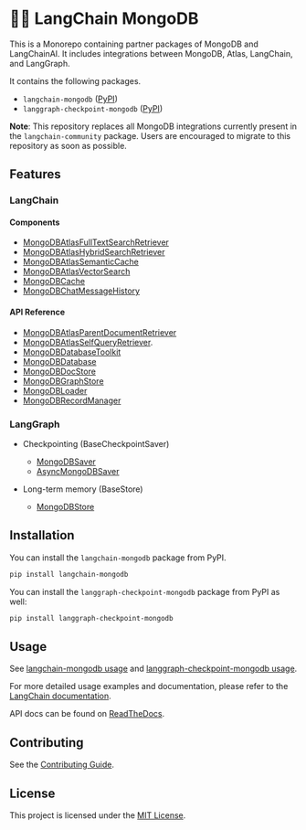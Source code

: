 # 🦜️🔗 LangChain MongoDB

This is a Monorepo containing partner packages of MongoDB and LangChainAI.
It includes integrations between MongoDB, Atlas, LangChain, and LangGraph.

It contains the following packages.

- `langchain-mongodb` ([PyPI](https://pypi.org/project/langchain-mongodb/))
- `langgraph-checkpoint-mongodb` ([PyPI](https://pypi.org/project/langgraph-checkpoint-mongodb/))

**Note**: This repository replaces all MongoDB integrations currently present in the `langchain-community` package. Users are encouraged to migrate to this repository as soon as possible.

## Features

### LangChain

#### Components

- [MongoDBAtlasFullTextSearchRetriever](https://python.langchain.com/docs/integrations/providers/mongodb_atlas/#full-text-search-retriever)
- [MongoDBAtlasHybridSearchRetriever](https://python.langchain.com/docs/integrations/providers/mongodb_atlas/#hybrid-search-retriever)
- [MongoDBAtlasSemanticCache](https://python.langchain.com/docs/integrations/providers/mongodb_atlas/#mongodbatlassemanticcache)
- [MongoDBAtlasVectorSearch](https://python.langchain.com/docs/integrations/vectorstores/mongodb_atlas/)
- [MongoDBCache](https://python.langchain.com/docs/integrations/providers/mongodb_atlas/#mongodbcache)
- [MongoDBChatMessageHistory](https://python.langchain.com/docs/integrations/memory/mongodb_chat_message_history/)

#### API Reference

- [MongoDBAtlasParentDocumentRetriever](https://langchain-mongodb.readthedocs.io/en/latest/langchain_mongodb/retrievers/langchain_mongodb.retrievers.parent_document.MongoDBAtlasParentDocumentRetriever.html#langchain_mongodb.retrievers.parent_document.MongoDBAtlasParentDocumentRetriever)
- [MongoDBAtlasSelfQueryRetriever](https://langchain-mongodb.readthedocs.io/en/latest/langchain_mongodb/retrievers/langchain_mongodb.retrievers.self_querying.MongoDBAtlasSelfQueryRetriever.html).
- [MongoDBDatabaseToolkit](https://langchain-mongodb.readthedocs.io/en/latest/langchain_mongodb/agent_toolkit/langchain_mongodb.agent_toolkit.toolkit.MongoDBDatabaseToolkit.html)
- [MongoDBDatabase](https://langchain-mongodb.readthedocs.io/en/latest/langchain_mongodb/agent_toolkit/langchain_mongodb.agent_toolkit.database.MongoDBDatabase.html#langchain_mongodb.agent_toolkit.database.MongoDBDatabase)
- [MongoDBDocStore](https://langchain-mongodb.readthedocs.io/en/latest/langchain_mongodb/docstores/langchain_mongodb.docstores.MongoDBDocStore.html#langchain_mongodb.docstores.MongoDBDocStore)
- [MongoDBGraphStore](https://langchain-mongodb.readthedocs.io/en/latest/langchain_mongodb/graphrag/langchain_mongodb.graphrag.graph.MongoDBGraphStore.html)
- [MongoDBLoader](https://langchain-mongodb.readthedocs.io/en/latest/langchain_mongodb/loaders/langchain_mongodb.loaders.MongoDBLoader.html#langchain_mongodb.loaders.MongoDBLoader)
- [MongoDBRecordManager](https://langchain-mongodb.readthedocs.io/en/latest/langchain_mongodb/indexes/langchain_mongodb.indexes.MongoDBRecordManager.html#langchain_mongodb.indexes.MongoDBRecordManager)

### LangGraph

- Checkpointing (BaseCheckpointSaver)
    - [MongoDBSaver](https://langchain-mongodb.readthedocs.io/en/latest/langgraph_checkpoint_mongodb/aio/langgraph.checkpoint.mongodb.aio.AsyncMongoDBSaver.html#asyncmongodbsaver)
    - [AsyncMongoDBSaver](https://langchain-mongodb.readthedocs.io/en/latest/langgraph_checkpoint_mongodb/saver/langgraph.checkpoint.mongodb.saver.MongoDBSaver.html#mongodbsaver)

- Long-term memory (BaseStore)
   - [MongoDBStore](https://langchain-mongodb.readthedocs.io/en/latest/langgraph_store_mongodb/base/langgraph.store.mongodb.base.MongoDBStore.html#langgraph.store.mongodb.base.MongoDBStore)

## Installation

You can install the `langchain-mongodb` package from PyPI.

```bash
pip install langchain-mongodb
```

You can install the `langgraph-checkpoint-mongodb` package from PyPI as well:

```bash
pip install langgraph-checkpoint-mongodb
```

## Usage

See [langchain-mongodb usage](libs/langchain-mongodb/README.md#usage) and [langgraph-checkpoint-mongodb usage](libs/langgraph-checkpoint-mongodb/README.md#usage).

For more detailed usage examples and documentation, please refer to the [LangChain documentation](https://python.langchain.com/docs/integrations/providers/mongodb_atlas/).

API docs can be found on [ReadTheDocs](https://langchain-mongodb.readthedocs.io/en/latest/index.html).

## Contributing

See the [Contributing Guide](CONTRIBUTING.md).

## License

This project is licensed under the [MIT License](LICENSE).
